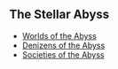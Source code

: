 ## The Stellar Abyss

* [Worlds of the Abyss](Stellar_Abyss_Setting_Bible/WorldCatalog.md)
* [Denizens of the Abyss](Stellar_Abyss_Setting_Bible/Sapients_Catalog.md)
* [Societies of the Abyss](Stellar_Abyss_Setting_Bible/CivilizationsCatalog.md)
